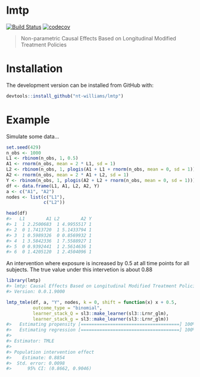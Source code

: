 
<!-- README.md is generated from README.Rmd. Please edit that file -->

# lmtp

<!-- badges: start -->

[![Build
Status](https://travis-ci.com/nt-williams/lmtp.svg?token=DA4a53nWMx6q9LisKdRD&branch=master)](https://travis-ci.com/nt-williams/lmtp)
[![codecov](https://codecov.io/gh/nt-williams/lmtp/branch/master/graph/badge.svg?token=TFQNTischL)](https://codecov.io/gh/nt-williams/lmtp)
<!-- badges: end -->

> Non-parametric Causal Effects Based on Longitudinal Modified Treatment
> Policies

# Installation

The development version can be installed from GitHub with:

``` r
devtools::install_github("nt-williams/lmtp")
```

# Example

Simulate some data…

``` r
set.seed(429)
n_obs <- 1000
L1 <- rbinom(n_obs, 1, 0.5)
A1 <- rnorm(n_obs, mean = 2 * L1, sd = 1)
L2 <- rbinom(n_obs, 1, plogis(A1 + L1 + rnorm(n_obs, mean = 0, sd = 1)))
A2 <- rnorm(n_obs, mean = 2 * A1 + L2, sd = 1)
Y <- rbinom(n_obs, 1, plogis(A2 + L2 + rnorm(n_obs, mean = 0, sd = 1)))
df <- data.frame(L1, A1, L2, A2, Y)
a <- c("A1", "A2")
nodes <- list(c("L1"),
              c("L2"))

head(df)
#>   L1        A1 L2        A2 Y
#> 1  1 2.2500683  1 4.9955517 1
#> 2  0 1.7413720  1 5.1433794 1
#> 3  1 0.5989326  0 0.8569932 1
#> 4  1 3.5842336  1 7.5588927 1
#> 5  0 0.9392441  1 2.5614636 1
#> 6  0 1.4205120  1 2.4504096 1
```

An intervention where exposure is increased by 0.5 at all time points
for all subjects. The true value under this intervetion is about 0.88

``` r
library(lmtp)
#> lmtp: Causal Effects Based on Longitudinal Modified Treatment Policies
#> Version: 0.0.1.9000

lmtp_tmle(df, a, "Y", nodes, k = 0, shift = function(x) x + 0.5,
          outcome_type = "binomial",
          learner_stack_Q = sl3::make_learner(sl3::Lrnr_glm),
          learner_stack_g = sl3::make_learner(sl3::Lrnr_glm))
#>   Estimating propensity [=====================================] 100%  0s
#>   Estimating regression [=====================================] 100%  0s
#> 
#> Estimator: TMLE
#> 
#> Population intervention effect
#>    Estimate: 0.8854
#>  Std. error: 0.0098
#>      95% CI: (0.8662, 0.9046)
```
